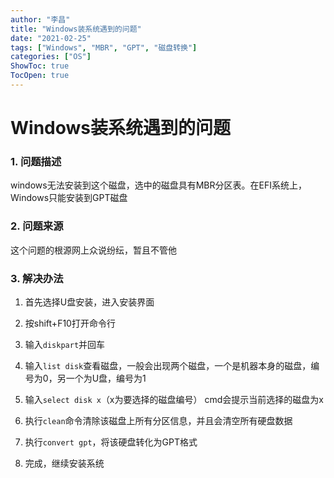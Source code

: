```yaml
---
author: "李昌"
title: "Windows装系统遇到的问题"
date: "2021-02-25"
tags: ["Windows", "MBR", "GPT", "磁盘转换"]
categories: ["OS"]
ShowToc: true
TocOpen: true
---
```


# Windows装系统遇到的问题

### 1. 问题描述

windows无法安装到这个磁盘，选中的磁盘具有MBR分区表。在EFI系统上，Windows只能安装到GPT磁盘

### 2. 问题来源

这个问题的根源网上众说纷纭，暂且不管他

### 3. 解决办法

1. 首先选择U盘安装，进入安装界面

2. 按shift+F10打开命令行

3. 输入```diskpart```并回车

4. 输入```list disk```查看磁盘，一般会出现两个磁盘，一个是机器本身的磁盘，编号为0，另一个为U盘，编号为1

5. 输入```select disk x```（x为要选择的磁盘编号） cmd会提示当前选择的磁盘为x

6. 执行```clean```命令清除该磁盘上所有分区信息，并且会清空所有硬盘数据

7. 执行```convert gpt```，将该硬盘转化为GPT格式

8. 完成，继续安装系统
